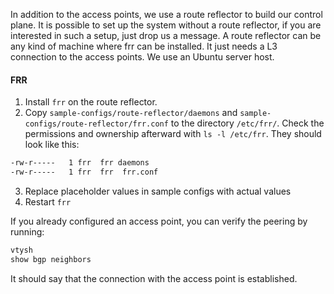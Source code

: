 In addition to the access points, we use a route reflector to build our control plane. It is possible to set up the system without a route reflector, if you are interested in such a setup, just drop us a message. A route reflector can be any kind of machine where frr can be installed. It just needs a L3 connection to the access points. We use an Ubuntu server host.

#### FRR

1. Install `frr` on the route reflector.
1. Copy `sample-configs/route-reflector/daemons` and `sample-configs/route-reflector/frr.conf` to the directory `/etc/frr/`. Check the permissions and ownership afterward with `ls -l /etc/frr`. They should look like this:
```bash
-rw-r-----   1 frr  frr daemons
-rw-r-----   1 frr  frr  frr.conf
```
3. Replace placeholder values in sample configs with actual values
4. Restart `frr`

If you already configured an access point, you can verify the peering by running:

```bash
vtysh
show bgp neighbors
```

It should say that the connection with the access point is established.